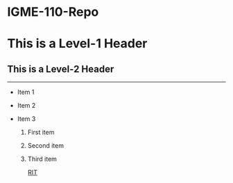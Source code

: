 # IGME-110-Repo

# This is a Level-1 Header
## This is a Level-2 Header

---

- Item 1
- Item 2
- Item 3

  1. First item
  2. Second item
  3. Third item
 

     [RIT](https://www.rit.edu/)
